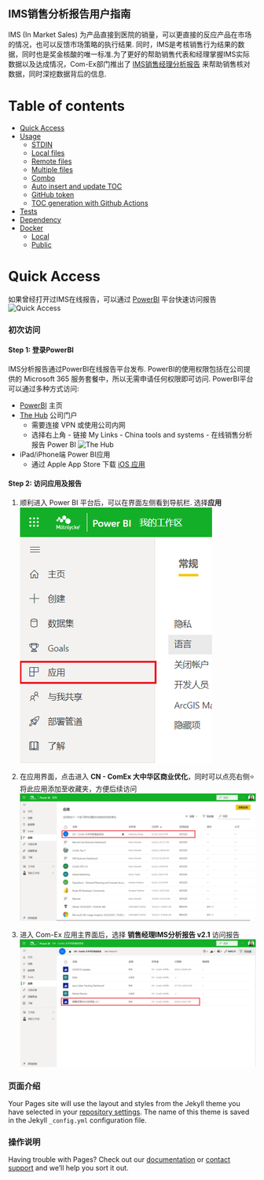 ## IMS销售分析报告用户指南

IMS (In Market Sales) 为产品直接到医院的销量，可以更直接的反应产品在市场的情况，也可以反馈市场策略的执行结果. 同时，IMS是考核销售行为结果的数据，同时也是奖金核酸的唯一标准.为了更好的帮助销售代表和经理掌握IMS实际数据以及达成情况，Com-Ex部门推出了 [IMS销售经理分析报告](https://app.powerbi.com/Redirect?action=OpenReport&appId=ce37b19a-4f71-47f2-ab32-1a725e3f3505&reportObjectId=24608c01-62bc-466f-bc6d-3af32ea833ed&ctid=4d3f6608-ec8c-4b1f-9484-274a4b699efb) 来帮助销售核对数据，同时深挖数据背后的信息.

Table of contents
=================
<!--ts-->
   * [Quick Access](#quick-access)
   * [Usage](#usage)
      * [STDIN](#stdin)
      * [Local files](#local-files)
      * [Remote files](#remote-files)
      * [Multiple files](#multiple-files)
      * [Combo](#combo)
      * [Auto insert and update TOC](#auto-insert-and-update-toc)
      * [GitHub token](#github-token)
      * [TOC generation with Github Actions](#toc-generation-with-github-actions)
   * [Tests](#tests)
   * [Dependency](#dependency)
   * [Docker](#docker)
     * [Local](#local)
     * [Public](#public)
<!--te-->

Quick Access
============
如果曾经打开过IMS在线报告，可以通过 [PowerBI](https://app.powerbi.com/home) 平台快速访问报告
![Quick Access](Resources/images/quick_access.gif)

### 初次访问

#### Step 1: 登录PowerBI

IMS分析报告通过PowerBI在线报告平台发布. PowerBI的使用权限包括在公司提供的 Microsoft 365 服务套餐中，所以无需申请任何权限即可访问. PowerBI平台可以通过多种方式访问:
- [PowerBI](https://app.powerbi.com/home) 主页
- [The Hub](https://molnlycke.omniacloud.net/start) 公司门户
  - 需要连接 VPN 或使用公司内网
  - 选择右上角 - 链接 My Links - China tools and systems - 在线销售分析报告 Power BI
    ![The Hub](Resources/images/hub_login.gif)
- iPad/iPhone端 Power BI应用
  - 通过 Apple App Store 下载 [iOS 应用](https://molnlycke.omniacloud.net/start)

#### Step 2: 访问应用及报告

1. 顺利进入 Power BI 平台后，可以在界面左侧看到导航栏. 选择**应用**
   ![Navigation Bar](Resources/images/navi.png)

2. 在应用界面，点击进入 **CN - ComEx 大中华区商业优化**，同时可以点亮右侧:star:将此应用添加至收藏夹，方便后续访问
   ![App](Resources/images/app.png)

3. 进入 Com-Ex 应用主界面后，选择 **销售经理IMS分析报告 v2.1** 访问报告
   ![App_Interface](Resources/images/app_interface.png)

### 页面介绍
Your Pages site will use the layout and styles from the Jekyll theme you have selected in your [repository settings](https://github.com/hathaaaway/IMS-Deep-Dive/settings/pages). The name of this theme is saved in the Jekyll `_config.yml` configuration file.

### 操作说明

Having trouble with Pages? Check out our [documentation](https://docs.github.com/categories/github-pages-basics/) or [contact support](https://support.github.com/contact) and we’ll help you sort it out.
